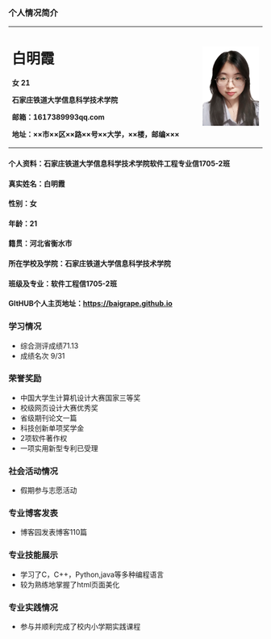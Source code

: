 ### 个人情况简介

<table border="0">
  <tr>
    <td width="75%">
      <h1>白明霞</h1>
      <p><b>女  21</b></p>
      <p><b>石家庄铁道大学信息科学技术学院</b></p>
      <p><b>邮箱：1617389993qq.com</b></p>
      <p><b>地址：××市××区××路××号××大学，××楼，邮编×××</b></p>
    </td>
    <td width="25%">
      <img src="20200919202342.jpg" width="100%">      
    </td>
  </tr>
</table>




#### 个人资料：石家庄铁道大学信息科学技术学院软件工程专业信1705-2班

#### 真实姓名：白明霞

#### 性别：女

#### 年龄：21

#### 籍贯：河北省衡水市

#### 所在学校及学院：石家庄铁道大学信息科学技术学院

#### 班级及专业：软件工程信1705-2班

#### GItHUB个人主页地址：https://baigrape.github.io


### 学习情况

- 综合测评成绩71.13
- 成绩名次 9/31


### 荣誉奖励

* 中国大学生计算机设计大赛国家三等奖
* 校级网页设计大赛优秀奖
* 省级期刊论文一篇
* 科技创新单项奖学金
* 2项软件著作权
* 一项实用新型专利已受理


### 社会活动情况

* 假期参与志愿活动


### 专业博客发表

* 博客园发表博客110篇


### 专业技能展示

* 学习了C，C++，Python,java等多种编程语言
* 较为熟练地掌握了html页面美化


### 专业实践情况
*  参与并顺利完成了校内小学期实践课程











